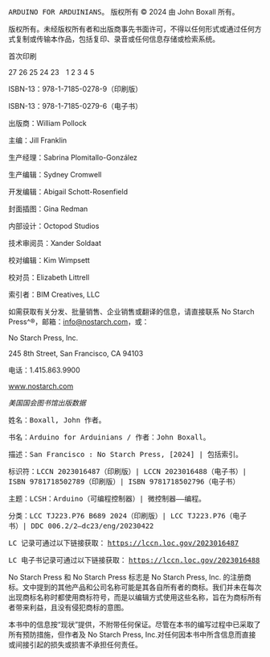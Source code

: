 <samp class="SANS_Futura_Std_Bold_B_11">ARDUINO FOR ARDUINIANS。</samp> 版权所有 © 2024 由 John Boxall 所有。

版权所有。未经版权所有者和出版商事先书面许可，不得以任何形式或通过任何方式复制或传输本作品，包括复印、录音或任何信息存储或检索系统。

首次印刷

27 26 25 24 23    1 2 3 4 5

ISBN-13：978-1-7185-0278-9（印刷版）

ISBN-13：978-1-7185-0279-6（电子书）

出版商：William Pollock

主编：Jill Franklin

生产经理：Sabrina Plomitallo-González

生产编辑：Sydney Cromwell

开发编辑：Abigail Schott-Rosenfield

封面插图：Gina Redman

内部设计：Octopod Studios

技术审阅员：Xander Soldaat

校对编辑：Kim Wimpsett

校对员：Elizabeth Littrell

索引者：BIM Creatives, LLC

如需获取有关分发、批量销售、企业销售或翻译的信息，请直接联系 No Starch Press^®，邮箱：info@nostarch.com，或：

No Starch Press, Inc.

245 8th Street, San Francisco, CA 94103

电话：1.415.863.9900

[www<wbr>.nostarch<wbr>.com](http://www.nostarch.com)

*美国国会图书馆出版数据*

<samp class="SANS_TheSansMonoCd_W5Regular_11">姓名：Boxall, John 作者。</samp>

<samp class="SANS_TheSansMonoCd_W5Regular_11">书名：Arduino for Arduinians / 作者：John Boxall。</samp>

<samp class="SANS_TheSansMonoCd_W5Regular_11">描述：San Francisco : No Starch Press, [2024] | 包括索引。</samp>

<samp class="SANS_TheSansMonoCd_W5Regular_11">标识符：LCCN 2023016487（印刷版）| LCCN 2023016488（电子书）| ISBN 9781718502789（印刷版）| ISBN 9781718502796（电子书）</samp>

<samp class="SANS_TheSansMonoCd_W5Regular_11">主题：LCSH：Arduino（可编程控制器）| 微控制器——编程。</samp>

<samp class="SANS_TheSansMonoCd_W5Regular_11">分类：LCC TJ223.P76 B689 2024（印刷版）| LCC TJ223.P76（电子书）| DDC 006.2/2—dc23/eng/20230422</samp>

<samp class="SANS_TheSansMonoCd_W5Regular_11">LC 记录可通过以下链接获取：</samp> [<samp class="SANS_TheSansMonoCd_W5Regular_11">https://<wbr>lccn<wbr>.loc<wbr>.gov<wbr>/2023016487</samp>](https://lccn.loc.gov/2023016487)

<samp class="SANS_TheSansMonoCd_W5Regular_11">LC 电子书记录可通过以下链接获取：</samp> [<samp class="SANS_TheSansMonoCd_W5Regular_11">https://<wbr>lccn<wbr>.loc<wbr>.gov<wbr>/2023016488</samp>](https://lccn.loc.gov/2023016488)

No Starch Press 和 No Starch Press 标志是 No Starch Press, Inc. 的注册商标。文中提到的其他产品和公司名称可能是其各自所有者的商标。我们并未在每次出现商标名称时都使用商标符号，而是以编辑方式使用这些名称，旨在为商标所有者带来利益，且没有侵犯商标的意图。

本书中的信息按“现状”提供，不附带任何保证。尽管在本书的编写过程中已采取了所有预防措施，但作者及 No Starch Press, Inc.对任何因本书中所含信息而直接或间接引起的损失或损害不承担任何责任。
